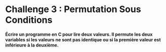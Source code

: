 # Challenge 3 : Permutation Sous Conditions

#### Écrire un programme en C pour lire deux valeurs. Il permute les deux variables si les valeurs ne sont pas identique ou si la première valeur est inférieure à la deuxième.